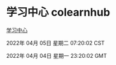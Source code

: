 # 学习中心 colearnhub
[学习中心](http://59.174.25.134:56308/colearnhub/)

2022年 04月 05日 星期二 07:20:02 CST

2022年 04月 04日 星期一 23:20:02 GMT
